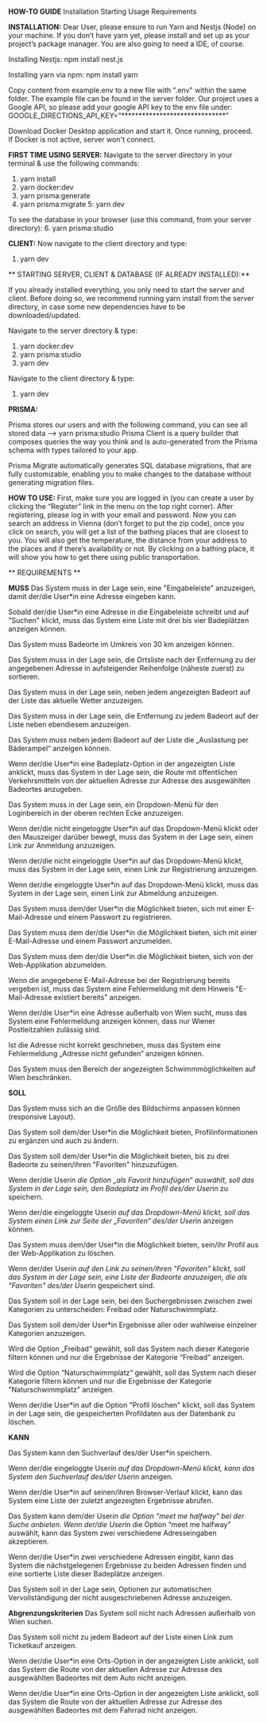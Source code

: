  

**HOW-TO GUIDE**
Installation
Starting 
Usage
Requirements

**INSTALLATION:**
Dear User,
please ensure to run Yarn and Nestjs (Node) on your machine.
If you don’t have yarn yet, please install and set up as your project’s package manager.
You are also going to need a IDE, of course.

Installing Nestjs:
npm install nest.js

Installing yarn via npm:
npm install yarn

Copy content from example.env to a new file with ".env" within the same folder. The example file can be found in
the server folder.
Our project uses a Google API, so please add your google API key to the env file under: 
GOOGLE_DIRECTIONS_API_KEY=”******************************”

Download Docker Desktop application and start it. Once running, proceed. If Docker is not active, server won't connect.

**FIRST TIME USING SERVER:**
Navigate to the server directory in your terminal & use the following commands:
1. yarn install
2. yarn docker:dev
3. yarn prisma:generate
4. yarn prisma:migrate
5: yarn dev

To see the database in your browser (use this command, from your server directory):
6. yarn prisma:studio 

**CLIENT:**
Now navigate to the client directory and type:
1. yarn dev

**
STARTING SERVER, CLIENT & DATABASE (IF ALREADY INSTALLED):**

If you already installed everything, you only need to start the server and client.
Before doing so, we recommend running yarn install from the server directory, in case some new dependencies have to be downloaded/updated.

Navigate to the server directory & type:
1. yarn docker:dev 
2. yarn prisma:studio
2. yarn dev

Navigate to the client directory & type:
1. yarn dev

**PRISMA:**

Prisma stores our users and with the following command, you can see all stored data
--> yarn prisma:studio
Prisma Client is a query builder that composes queries the way you think and is auto-generated from the Prisma schema with types tailored to your app.

Prisma Migrate automatically generates SQL database migrations, that are fully customizable, enabling you to make changes to the database without generating migration files.


**HOW TO USE:**
First, make sure you are logged in (you can create a user by clicking the “Register” link in the menu on the top right corner).
After registering, please log in with your email and password.
Now you can search an address in Vienna (don’t forget to put the zip code), once you click on search, you will get a list of the bathing places that are closest to you.
You will also get the temperature, the distance from your address to the places and if there’s availability or not. 
By clicking on a bathing place, it will show you how to get there using public transportation.

**
REQUIREMENTS **

**MUSS**
Das System muss in der Lage sein, eine "Eingabeleiste" anzuzeigen, damit der/die User*in eine Adresse eingeben kann.

Sobald der/die User*in eine Adresse in die Eingabeleiste schreibt und auf "Suchen" klickt,
muss das System eine Liste mit drei bis vier Badeplätzen anzeigen können.

Das System muss Badeorte im Umkreis von 30 km anzeigen können.

Das System muss in der Lage sein, die Ortsliste nach der Entfernung zu der angegebenen
Adresse in aufsteigender Reihenfolge (näheste zuerst) zu sortieren.

Das System muss in der Lage sein, neben jedem angezeigten Badeort auf der Liste das
aktuelle Wetter anzuzeigen.

Das System muss in der Lage sein, die Entfernung zu jedem Badeort auf der Liste neben
ebendiesem anzuzeigen.

Das System muss neben jedem Badeort auf der Liste die „Auslastung per Bäderampel“
anzeigen können.

Wenn der/die User*in eine Badeplatz-Option in der angezeigten Liste anklickt, muss das
System in der Lage sein, die Route mit öffentlichen Verkehrsmitteln von der aktuellen
Adresse zur Adresse des ausgewählten Badeortes anzugeben.

Das System muss in der Lage sein, ein Dropdown-Menü für den Loginbereich in der oberen
rechten Ecke anzuzeigen.

Wenn der/die nicht eingeloggte User*in auf das Dropdown-Menü klickt oder den Mauszeiger
darüber bewegt, muss das System in der Lage sein, einen Link zur Anmeldung anzuzeigen.

Wenn der/die nicht eingeloggte User*in auf das Dropdown-Menü klickt, muss das System in
der Lage sein, einen Link zur Registrierung anzuzeigen.

Wenn der/die eingeloggte User*in auf das Dropdown-Menü klickt, muss das System in der
Lage sein, einen Link zur Abmeldung anzuzeigen.

Das System muss dem/der User*in die Möglichkeit bieten, sich mit einer E-Mail-Adresse und
einem Passwort zu registrieren.

Das System muss dem der/die User*in die Möglichkeit bieten, sich mit einer E-Mail-Adresse
und einem Passwort anzumelden.

Das System muss dem der/die User*in die Möglichkeit bieten, sich von der Web-Applikation
abzumelden.

Wenn die angegebene E-Mail-Adresse bei der Registrierung bereits vergeben ist, muss das
System eine Fehlermeldung mit dem Hinweis "E-Mail-Adresse existiert bereits" anzeigen.

Wenn der/die User*in eine Adresse außerhalb von Wien sucht, muss das System eine
Fehlermeldung anzeigen können, dass nur Wiener Postleitzahlen zulässig sind.

Ist die Adresse nicht korrekt geschrieben, muss das System eine Fehlermeldung „Adresse
nicht gefunden“ anzeigen können.

Das System muss den Bereich der angezeigten Schwimmmöglichkeiten auf Wien
beschränken.

**SOLL**

Das System muss sich an die Größe des Bildschirms anpassen können (responsive Layout).

Das System soll dem/der User*in die Möglichkeit bieten, Profilinformationen zu ergänzen und auch zu ändern.

Das System soll dem/der User*in die Möglichkeit bieten, bis zu drei Badeorte zu seinen/ihren "Favoriten" hinzuzufügen.

Wenn der/die User*in die Option „als Favorit hinzufügen“ auswählt, soll das System in der
Lage sein, den Badeplatz im Profil des/der User*in zu speichern.

Wenn der/die eingeloggte User*in auf das Dropdown-Menü klickt, soll das System einen Link zur Seite der „Favoriten“ des/der User*in anzeigen können.

Das System muss dem/der User*in die Möglichkeit bieten, sein/ihr Profil aus der
Web-Applikation zu löschen.

Wenn der/der User*in auf den Link zu seinen/ihren "Favoriten" klickt, soll das System in der
Lage sein, eine Liste der Badeorte anzuzeigen, die als "Favoriten" des/der User*in
gespeichert sind.

Das System soll in der Lage sein, bei den Suchergebnissen zwischen zwei Kategorien zu
unterscheiden: Freibad oder Naturschwimmplatz.

Das System soll dem/der User*in Ergebnisse aller oder wahlweise einzelner Kategorien
anzuzeigen.

Wird die Option „Freibad“ gewählt, soll das System nach dieser Kategorie filtern können und
nur die Ergebnisse der Kategorie “Freibad“ anzeigen.

Wird die Option “Naturschwimmplatz“ gewählt, soll das System nach dieser Kategorie filtern
können und nur die Ergebnisse der Kategorie "Naturschwimmplatz" anzeigen.

Wenn der/die User*in auf die Option "Profil löschen" klickt, soll das System in der Lage sein,
die gespeicherten Profildaten aus der Datenbank zu löschen.

**KANN**

Das System kann den Suchverlauf des/der User*in speichern.

Wenn der/die eingeloggte User*in auf das Dropdown-Menü klickt, kann das System
den Suchverlauf des/der User*in anzeigen.

Wenn der/die User*in auf seinen/ihren Browser-Verlauf klickt, kann das System eine Liste
der zuletzt angezeigten Ergebnisse abrufen.

Das System kann dem/der User*in die Option “meet me halfway” bei der Suche anbieten.
Wenn der/die User*in die Option “meet me halfway” auswählt, kann das System zwei
verschiedene Adresseingaben akzeptieren.

Wenn der/die User*in zwei verschiedene Adressen eingibt, kann das System die
nächstgelegenen Ergebnisse zu beiden Adressen finden und eine sortierte Liste dieser
Badeplätze anzeigen.

Das System soll in der Lage sein, Optionen zur automatischen Vervollständigung der nicht
ausgeschriebenen Adresse anzuzeigen.

**Abgrenzungskriterien**
Das System soll nicht nach Adressen außerhalb von Wien suchen.

Das System soll nicht zu jedem Badeort auf der Liste einen Link zum Ticketkauf anzeigen.

Wenn der/die User*in eine Orts-Option in der angezeigten Liste anklickt, soll das System die
Route von der aktuellen Adresse zur Adresse des ausgewählten Badeortes mit dem Auto
nicht anzeigen.

Wenn der/die User*in eine Orts-Option in der angezeigten Liste anklickt, soll das System die
Route von der aktuellen Adresse zur Adresse des ausgewählten Badeortes mit dem Fahrrad
nicht anzeigen.

